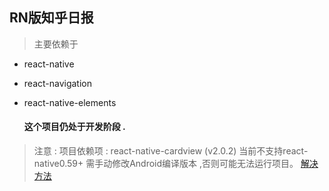 ## RN版知乎日报

> 主要依赖于  
* react-native
* react-navigation 
* react-native-elements 


  #### 这个项目仍处于开发阶段 .  
  



> 注意 :
     项目依赖项 : react-native-cardview (v2.0.2) 当前不支持react-native0.59+  需手动修改Android编译版本 ,否则可能无法运行项目。 [解决方法](https://github.com/Kishanjvaghela/react-native-cardview/issues/40)
    

